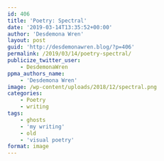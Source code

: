 ```yaml
---
id: 406
title: 'Poetry: Spectral'
date: '2019-03-14T13:35:52+00:00'
author: 'Desdemona Wren'
layout: post
guid: 'http://desdemonawren.blog/?p=406'
permalink: /2019/03/14/poetry-spectral/
publicize_twitter_user:
    - DesdemonaWren
ppma_authors_name:
    - 'Desdemona Wren'
image: /wp-content/uploads/2018/12/spectral.png
categories:
    - Poetry
    - writing
tags:
    - ghosts
    - 'my writing'
    - old
    - 'visual poetry'
format: image
---
```


